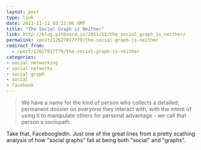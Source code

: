 ```yaml
---
layout: post
type: link
date: 2011-11-11 03:21:06 GMT
title: "The Social Graph is Neither"
link: http://blog.pinboard.in/2011/11/the_social_graph_is_neither/
permalink: /post/12627017779/the-social-graph-is-neither
redirect_from: 
  - /post/12627017779/the-social-graph-is-neither
categories:
- social networking
- social networks
- social graph
- social
- facebook
---
```

<blockquote>We have a name for the kind of person who collects a detailed, permanent dossier on everyone they interact with, with the intent of using it to manipulate others for personal advantage - we call that person a sociopath. </blockquote>
<p>Take that, FaceboogledIn. Just one of the great lines from a pretty scathing analysis of how "social graphs" fail at being both "social" and "graphs".</p>
